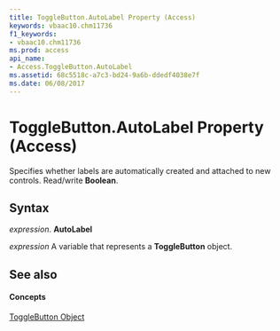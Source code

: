 ```yaml
---
title: ToggleButton.AutoLabel Property (Access)
keywords: vbaac10.chm11736
f1_keywords:
- vbaac10.chm11736
ms.prod: access
api_name:
- Access.ToggleButton.AutoLabel
ms.assetid: 68c5518c-a7c3-bd24-9a6b-ddedf4038e7f
ms.date: 06/08/2017
---
```



# ToggleButton.AutoLabel Property (Access)

Specifies whether labels are automatically created and attached to new controls. Read/write **Boolean**.


## Syntax

 _expression_. **AutoLabel**

 _expression_ A variable that represents a **ToggleButton** object.


## See also


#### Concepts


[ToggleButton Object](togglebutton-object-access.md)

